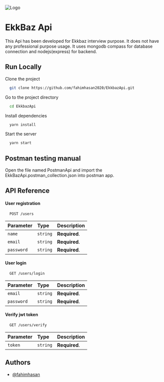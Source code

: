
![Logo](https://ekkbaz.com/assets/images/ekkbaz_full_logo.png)


# EkkBaz Api

This Api has been developed for Ekkbaz interview purpose. It does not have any professional purpose usage. It uses mongodb compass for database connection and nodejs(express) for backend.




## Run Locally

Clone the project

```bash
  git clone https://github.com/fahimhasan2020/EkkbazApi.git
```

Go to the project directory

```bash
  cd EkkbazApi
```

Install dependencies

```bash
  yarn install
```

Start the server

```bash
  yarn start
```


## Postman testing manual

Open the file named PostmanApi and import the EkkBazApi.postman_collection.json into postman app.



## API Reference

#### User registration

```http
  POST /users
```

| Parameter | Type     | Description                |
| :-------- | :------- | :------------------------- |
| `name`    | `string` | **Required**.               |
| `email`    | `string` | **Required**.               |
| `password`    | `string` | **Required**.               |

#### User login

```http
  GET /users/login
```

| Parameter | Type     | Description                       |
| :-------- | :------- | :-------------------------------- |
| `email`    | `string` | **Required**.               |
| `password`    | `string` | **Required**.               |

#### Verify jwt token

```http
  GET /users/verify
```

| Parameter | Type     | Description                       |
| :-------- | :------- | :-------------------------------- |
| `token`    | `string` | **Required**.                    |


## Authors

- [@fahimhasan](https://www.github.com/fahimhasan2020)

